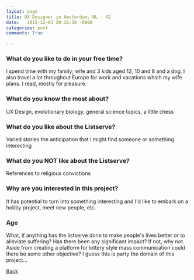 ```yaml
---
layout: page
title: UX Designer in Amsterdam, NL - 42
date:   2015-12-03 20:16:36 -0800
categories: post
comments: True

---
```


### What do you like to do in your free time?
<p>I spend time with my family; wife and 3 kids aged 12, 10 and 8 and a dog. I also travel a lot throughout Europe for work and vacations which my wife plans. I read, mostly for pleasure. </p>

### What do you know the most about?
<p>UX Design, evolutionary biology, general science topics, a little chess</p>

### What do you like about the Listserve?
<p>Varied stories the anticipation that I might find someone or something interesting</p>

### What do you NOT like about the Listserve?
<p>References to religious convictions</p>

### Why are you interested in this project?
<p>It has potential to turn into something interesting and I'd like to embark on a hobby project, meet new people, etc. </p>

### Age
<p>What, if anything has the listserve done to make people's lives better or to alleviate suffering? Has there been any significant impact? If not, why not. Aside from creating a platform for lottery style mass communication could there be some other objective? I guess this is party the domain of this project...</p>

[Back][1]

[1]: /home/responders/all